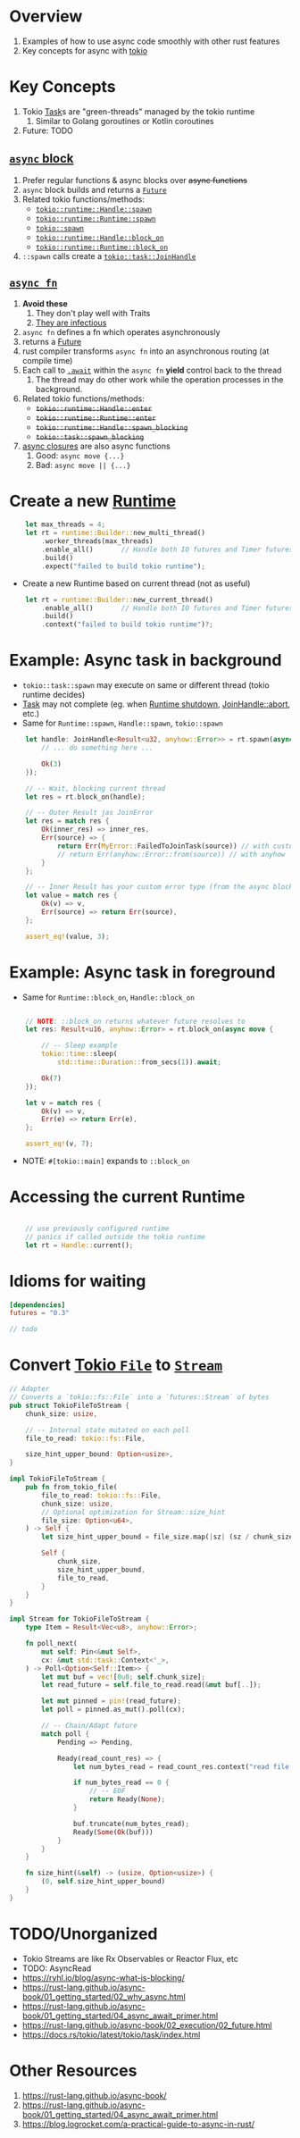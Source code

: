 # Overview

1. Examples of how to use async code smoothly with other rust features
1. Key concepts for async with [tokio](https://docs.rs/tokio/latest/tokio/)


# Key Concepts
1. Tokio [Task](TODO)s are "green-threads" managed by the tokio runtime
    1.  Similar to Golang goroutines or Kotlin coroutines
1. Future: TODO


## [`async` block](TODO)
1. Prefer regular functions & async blocks over ~~async functions~~
1. `async` block builds and returns a [`Future`](https://doc.rust-lang.org/nightly/core/future/trait.Future.html)
1. Related tokio functions/methods:
    - [`tokio::runtime::Handle::spawn`](https://docs.rs/tokio/latest/tokio/runtime/struct.Handle.html#method.spawn)
    - [`tokio::runtime::Runtime::spawn`](https://docs.rs/tokio/latest/tokio/runtime/struct.Runtime.html#method.spawn)
    - [`tokio::spawn`](https://docs.rs/tokio/latest/tokio/task/fn.spawn.html)
    - [`tokio::runtime::Handle::block_on`](https://docs.rs/tokio/latest/tokio/runtime/struct.Handle.html#method.block_on)
    - [`tokio::runtime::Runtime::block_on`](https://docs.rs/tokio/latest/tokio/runtime/struct.Runtime.html#method.block_on)
1. `::spawn` calls create a [`tokio::task::JoinHandle`](https://tikv.github.io/doc/tokio/task/struct.JoinHandle.html)


## [`async fn`](https://doc.rust-lang.org/std/keyword.async.html)
1. **Avoid these**
    1. They don't play well with Traits
    1. [They are infectious](https://journal.stuffwithstuff.com/2015/02/01/what-color-is-your-function/)
1. `async fn` defines a fn which operates asynchronously
1. returns a [Future](https://doc.rust-lang.org/std/future/trait.Future.html)
1. rust compiler transforms `async fn` into an asynchronous routing (at compile time)
1. Each call to [`.await`](https://doc.rust-lang.org/std/keyword.await.html) within the `async fn` **yield** control back to the thread
    1. The thread may do other work while the operation processes in the background.
1. Related tokio functions/methods:
    - ~~`tokio::runtime::Handle::enter`~~
    - ~~`tokio::runtime::Runtime::enter`~~
    - ~~`tokio::runtime::Handle::spawn_blocking`~~
    - ~~`tokio::task::spawn_blocking`~~
1. [async closures]() are also async functions
    1. Good: `async move {...}`
    1. Bad: `async move || {...}`


# Create a new [Runtime](https://tikv.github.io/doc/tokio/runtime/index.html)
```rust
    let max_threads = 4;
    let rt = runtime::Builder::new_multi_thread()
        .worker_threads(max_threads)
        .enable_all()       // Handle both IO futures and Timer futures
        .build()
        .expect("failed to build tokio runtime");
```

- Create a new Runtime based on current thread (not as useful)
```rust
    let rt = runtime::Builder::new_current_thread()
        .enable_all()       // Handle both IO futures and Timer futures
        .build()
        .context("failed to build tokio runtime")?;
```


# Example: Async task in background
- `tokio::task::spawn` may execute on same or different thread (tokio runtime decides)
- [Task](https://docs.rs/tokio/latest/tokio/task/) may not complete (eg. when [Runtime shutdown](https://docs.rs/tokio/latest/tokio/runtime/struct.Runtime.html#method.shutdown_background), [JoinHandle::abort](https://docs.rs/tokio/latest/tokio/task/struct.JoinHandle.html#method.abort), etc.)
- Same for `Runtime::spawn`, `Handle::spawn`, `tokio::spawn`
```rust
    let handle: JoinHandle<Result<u32, anyhow::Error>> = rt.spawn(async move {
        // ... do something here ...

        Ok(3)
    });

    // -- Wait, blocking current thread
    let res = rt.block_on(handle);

    // -- Outer Result jas JoinError
    let res = match res {
        Ok(inner_res) => inner_res,
        Err(source) => {
            return Err(MyError::FailedToJoinTask(source)) // with custom error type
            // return Err(anyhow::Error::from(source)) // with anyhow
        }
    };

    // -- Inner Result has your custom error type (from the async block)
    let value = match res {
        Ok(v) => v,
        Err(source) => return Err(source),
    };

    assert_eq!(value, 3);
```

# Example: Async task in foreground
- Same for `Runtime::block_on`, `Handle::block_on`
```rust

    // NOTE: ::block_on returns whatever future resolves to
    let res: Result<u16, anyhow::Error> = rt.block_on(async move {

        // -- Sleep example
        tokio::time::sleep(
            std::time::Duration::from_secs(1)).await;

        Ok(7)
    });

    let v = match res {
        Ok(v) => v,
        Err(e) => return Err(e),
    };

    assert_eq!(v, 7);
```
- NOTE: `#[tokio::main]` expands to `::block_on`


# Accessing the current Runtime
```rust

    // use previously configured runtime
    // panics if called outside the tokio runtime
    let rt = Handle::current();
```


# Idioms for waiting
```Cargo.toml
[dependencies]
futures = "0.3"
```

```rust
// todo

```



# Convert [Tokio `File`](https://docs.rs/tokio/latest/tokio/fs/struct.File.html) to [`Stream`](https://docs.rs/futures/latest/futures/stream/trait.Stream.html)

```rust
// Adapter
// Converts a `tokio::fs::File` into a `futures::Stream` of bytes
pub struct TokioFileToStream {
    chunk_size: usize,

    // -- Internal state mutated on each poll
    file_to_read: tokio::fs::File,

    size_hint_upper_bound: Option<usize>,
}

impl TokioFileToStream {
    pub fn from_tokio_file(
        file_to_read: tokio::fs::File,
        chunk_size: usize,
        // Optional optimization for Stream::size_hint
        file_size: Option<u64>,
    ) -> Self {
        let size_hint_upper_bound = file_size.map(|sz| (sz / chunk_size as u64) as usize);

        Self {
            chunk_size,
            size_hint_upper_bound,
            file_to_read,
        }
    }
}

impl Stream for TokioFileToStream {
    type Item = Result<Vec<u8>, anyhow::Error>;

    fn poll_next(
        mut self: Pin<&mut Self>,
        cx: &mut std::task::Context<'_>,
    ) -> Poll<Option<Self::Item>> {
        let mut buf = vec![0u8; self.chunk_size];
        let read_future = self.file_to_read.read(&mut buf[..]);

        let mut pinned = pin!(read_future);
        let poll = pinned.as_mut().poll(cx);

        // -- Chain/Adapt future
        match poll {
            Pending => Pending,

            Ready(read_count_res) => {
                let num_bytes_read = read_count_res.context("read file failed")?;

                if num_bytes_read == 0 {
                    // -- EOF
                    return Ready(None);
                }

                buf.truncate(num_bytes_read);
                Ready(Some(Ok(buf)))
            }
        }
    }

    fn size_hint(&self) -> (usize, Option<usize>) {
        (0, self.size_hint_upper_bound)
    }
}
```


# TODO/Unorganized
- Tokio Streams are like Rx Observables or Reactor Flux, etc
- TODO: AsyncRead
- https://ryhl.io/blog/async-what-is-blocking/
- https://rust-lang.github.io/async-book/01_getting_started/02_why_async.html
- https://rust-lang.github.io/async-book/01_getting_started/04_async_await_primer.html
- https://rust-lang.github.io/async-book/02_execution/02_future.html
- https://docs.rs/tokio/latest/tokio/task/index.html


# Other Resources

1. https://rust-lang.github.io/async-book/
1. https://rust-lang.github.io/async-book/01_getting_started/04_async_await_primer.html
1. https://blog.logrocket.com/a-practical-guide-to-async-in-rust/
